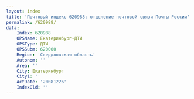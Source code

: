 ```yaml
---
layout: index
title: 'Почтовый индекс 620988: отделение почтовой связи Почты России'
permalink: /620988/
data:
    Index: 620988
    OPSName: Екатеринбург-ДТИ
    OPSType: ДТИ
    OPSSubm: 620000
    Region: 'Свердловская область'
    Autonom: ''
    Area: ''
    City: Екатеринбург
    City1: ''
    ActDate: '20081226'
    IndexOld: ''
---
```

